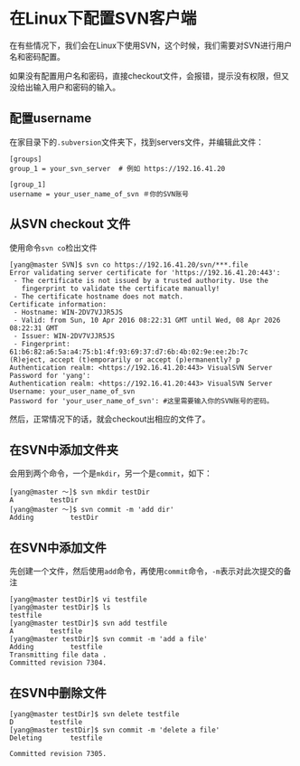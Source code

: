 # 在Linux下配置SVN客户端

在有些情况下，我们会在Linux下使用SVN，这个时候，我们需要对SVN进行用户名和密码配置。

如果没有配置用户名和密码，直接checkout文件，会报错，提示没有权限，但又没给出输入用户和密码的输入。

## 配置username

在家目录下的`.subversion`文件夹下，找到servers文件，并编辑此文件：
```
[groups]
group_1 = your_svn_server  # 例如 https://192.16.41.20

[group_1]
username = your_user_name_of_svn ＃你的SVN账号
```
## 从SVN checkout 文件 
使用命令`svn co`检出文件
```
[yang@master SVN]$ svn co https://192.16.41.20/svn/***.file
Error validating server certificate for 'https://192.16.41.20:443':
 - The certificate is not issued by a trusted authority. Use the
   fingerprint to validate the certificate manually!
 - The certificate hostname does not match.
Certificate information:
 - Hostname: WIN-2DV7VJJR5JS
 - Valid: from Sun, 10 Apr 2016 08:22:31 GMT until Wed, 08 Apr 2026 08:22:31 GMT
 - Issuer: WIN-2DV7VJJR5JS
 - Fingerprint: 61:b6:82:a6:5a:a4:75:b1:4f:93:69:37:d7:6b:4b:02:9e:ee:2b:7c
(R)eject, accept (t)emporarily or accept (p)ermanently? p
Authentication realm: <https://192.16.41.20:443> VisualSVN Server
Password for 'yang': 
Authentication realm: <https://192.16.41.20:443> VisualSVN Server
Username: your_user_name_of_svn 
Password for 'your_user_name_of_svn': #这里需要输入你的SVN账号的密码。
```
然后，正常情况下的话，就会checkout出相应的文件了。

## 在SVN中添加文件夹

会用到两个命令，一个是`mkdir`，另一个是`commit`，如下：
```
[yang@master ～]$ svn mkdir testDir
A         testDir
[yang@master ～]$ svn commit -m 'add dir'
Adding         testDir
```
## 在SVN中添加文件 
先创建一个文件，然后使用`add`命令，再使用`commit`命令，`-m`表示对此次提交的备注
```
[yang@master testDir]$ vi testfile
[yang@master testDir]$ ls
testfile
[yang@master testDir]$ svn add testfile 
A         testfile
[yang@master testDir]$ svn commit -m 'add a file'
Adding         testfile
Transmitting file data .
Committed revision 7304.
```

## 在SVN中删除文件
```
[yang@master testDir]$ svn delete testfile 
D         testfile
[yang@master testDir]$ svn commit -m 'delete a file'
Deleting       testfile

Committed revision 7305.
```